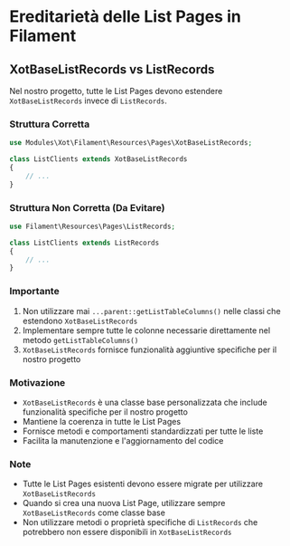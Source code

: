 # Ereditarietà delle List Pages in Filament

## XotBaseListRecords vs ListRecords

Nel nostro progetto, tutte le List Pages devono estendere `XotBaseListRecords` invece di `ListRecords`.

### Struttura Corretta
```php
use Modules\Xot\Filament\Resources\Pages\XotBaseListRecords;

class ListClients extends XotBaseListRecords
{
    // ...
}
```

### Struttura Non Corretta (Da Evitare)
```php
use Filament\Resources\Pages\ListRecords;

class ListClients extends ListRecords
{
    // ...
}
```

### Importante
1. Non utilizzare mai `...parent::getListTableColumns()` nelle classi che estendono `XotBaseListRecords`
2. Implementare sempre tutte le colonne necessarie direttamente nel metodo `getListTableColumns()`
3. `XotBaseListRecords` fornisce funzionalità aggiuntive specifiche per il nostro progetto

### Motivazione
- `XotBaseListRecords` è una classe base personalizzata che include funzionalità specifiche per il nostro progetto
- Mantiene la coerenza in tutte le List Pages
- Fornisce metodi e comportamenti standardizzati per tutte le liste
- Facilita la manutenzione e l'aggiornamento del codice

### Note
- Tutte le List Pages esistenti devono essere migrate per utilizzare `XotBaseListRecords`
- Quando si crea una nuova List Page, utilizzare sempre `XotBaseListRecords` come classe base
- Non utilizzare metodi o proprietà specifiche di `ListRecords` che potrebbero non essere disponibili in `XotBaseListRecords`
